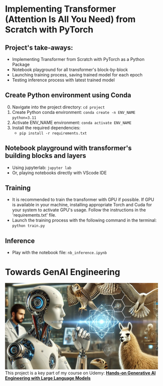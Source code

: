 # Implementing Transformer (Attention Is All You Need) from Scratch with PyTorch

## Project's take-aways:
- Implementing Transformer from Scratch with PyTorch as a Python Package
- Notebook playground for all transformer's block-by-block
- Launching training process, saving trained model for each epoch
- Testing inference process with latest trained model


## Create Python environment using Conda

0. Navigate into the project directory: `cd project`
1. Create Python conda environment: `conda create -n ENV_NAME python=3.11`
2. Activate ENV_NAME environment: `conda activate ENV_NAME`
3. Install the required dependencies: 
    - `pip install -r requirements.txt`

## Notebook playground with transformer's building blocks and layers

- Using jupyterlab: `jupyter lab`
- Or, playing notebooks directly with VScode IDE

## Training
- It is recommended to train the transformer with GPU if possible. If GPU is available in your machine, installing appropriate Torch and Cuda for your system to activate GPU's usage. Follow the instructions in the 'requirements.txt' file.
- Launch the training process with the following command in the terminal: `python train.py`

## Inference
- Play with the notebook file: `nb_inference.ipynb`

# Towards GenAI Engineering
![GenAI](./image/GenAI-Course.png)
This project is a key part of my course on Udemy: [**Hands-on Generative AI Engineering with Large Language Models**](https://www.udemy.com/course/hands-on-generative-ai-engineering-with-large-language-model/?referralCode=0775DF5DDD432646AD97)